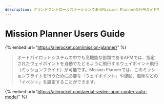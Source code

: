 ```yaml
---
description: グランドコントロールステーションであるMission Plannerの利用ガイドを示したページです
---
```


# Mission Planner Users Guide



{% embed url="https://ailerocket.com/mission-planner/" %}



> オートパイロットシステムの中でも高機能な部類であるAPMでは、指定されたウェイポイントを自動でたどるように飛行するウェイポイント飛行（ミッションフライト）が可能です。Mission Plannerでは、このミッションフライトを行うために必要な「ウェイポイント」や旋回、着陸などの「イベント」を設定することができます。

{% embed url="https://ailerocket.com/aerial-vedeo-apm-copter-auto-mode/" %}





